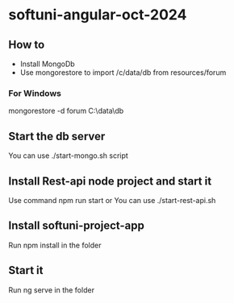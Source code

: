 # softuni-angular-oct-2024

## How to

- Install MongoDb
- Use mongorestore to import /c/data/db from resources/forum 

### For Windows
mongorestore -d forum C:\data\db

## Start the db server
You can use ./start-mongo.sh script


## Install Rest-api node project and start it
Use command npm run start
or
You can use ./start-rest-api.sh

## Install softuni-project-app
Run npm install in the folder

## Start it
Run ng serve in the folder
